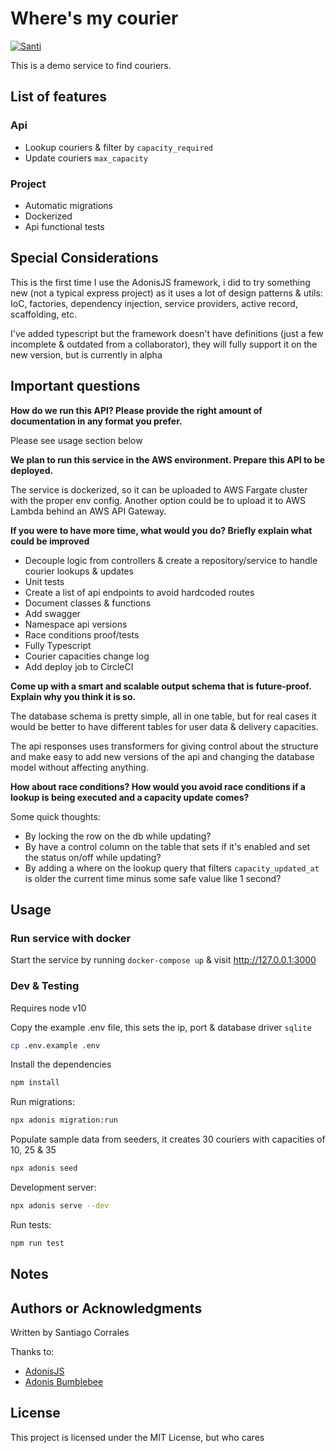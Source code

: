 # Where's my courier

[![Santi](https://circleci.com/gh/santiripper/wheres-my-courier.svg?style=svg)](https://circleci.com/gh/santiripper/wheres-my-courier)

This is a demo service to find couriers.

## List of features

### Api

- Lookup couriers & filter by `capacity_required`
- Update couriers `max_capacity`

### Project

- Automatic migrations
- Dockerized
- Api functional tests

## Special Considerations

This is the first time I use the AdonisJS framework, i did to try something new (not a typical express project) as it uses a lot of design patterns & utils:
IoC, factories, dependency injection, service providers, active record, scaffolding, etc.

I've added typescript but the framework doesn't have definitions (just a few incomplete & outdated from a collaborator), they will fully support it on the new version, but is currently in alpha

## Important questions

**How do we run this API? Please provide the right amount of documentation in any format you prefer.**

Please see usage section below

**We plan to run this service in the AWS environment. Prepare this API to be deployed.**

The service is dockerized, so it can be uploaded to AWS Fargate cluster with the proper env config.
Another option could be to upload it to AWS Lambda behind an AWS API Gateway.

**If you were to have more time, what would you do? Briefly explain what could be improved**

- Decouple logic from controllers & create a repository/service to handle courier lookups & updates
- Unit tests
- Create a list of api endpoints to avoid hardcoded routes
- Document classes & functions
- Add swagger
- Namespace api versions
- Race conditions proof/tests
- Fully Typescript
- Courier capacities change log
- Add deploy job to CircleCI

**Come up with a smart and scalable output schema that is future-proof. Explain why you think it is so.**

The database schema is pretty simple, all in one table, but for real cases it would be better to have different tables for user data & delivery capacities.

The api responses uses transformers for giving control about the structure and make easy to add new versions of the api and changing the database model without affecting anything.

**How about race conditions? How would you avoid race conditions if a lookup is being executed and a capacity update comes?**

Some quick thoughts:

- By locking the row on the db while updating?
- By have a control column on the table that sets if it's enabled and set the status on/off while updating?
- By adding a where on the lookup query that filters `capacity_updated_at` is older the current time minus some safe value like 1 second?

## Usage

### Run service with docker

Start the service by running `docker-compose up` & visit http://127.0.0.1:3000

### Dev & Testing

Requires node v10

Copy the example .env file, this sets the ip, port & database driver `sqlite`

```bash
cp .env.example .env
```

Install the dependencies

```bash
npm install
```

Run migrations:

```bash
npx adonis migration:run
```

Populate sample data from seeders, it creates 30 couriers with capacities of 10, 25 & 35

```bash
npx adonis seed
```

Development server:

```bash
npx adonis serve --dev
```

Run tests:

```bash
npm run test
```

## Notes

## Authors or Acknowledgments

Written by Santiago Corrales

Thanks to:

- [AdonisJS](https://adonisjs.com)
- [Adonis Bumblebee](https://github.com/rhwilr/adonis-bumblebee)

## License

This project is licensed under the MIT License, but who cares
